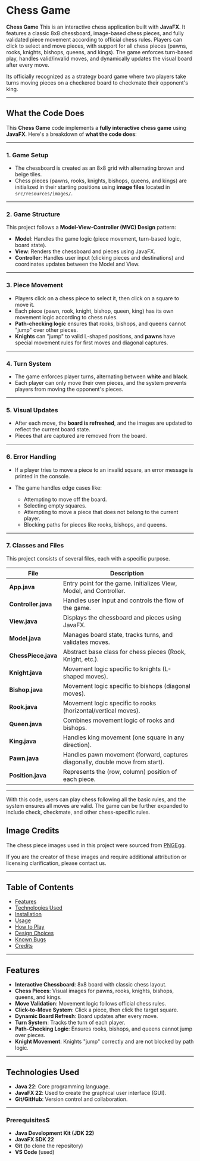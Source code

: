 # **Chess Game**

**Chess Game** This is an interactive chess application built with **JavaFX**. It features a classic 8x8 chessboard, image-based chess pieces, and fully validated piece movement according to official chess rules. Players can click to select and move pieces, with support for all chess pieces (pawns, rooks, knights, bishops, queens, and kings). The game enforces turn-based play, handles valid/invalid moves, and dynamically updates the visual board after every move.

Its officially recognized as a strategy board game where two players take turns moving pieces on a checkered board to checkmate their opponent's king. 

---

## **What the Code Does**

This **Chess Game** code implements a **fully interactive chess game** using **JavaFX**. Here's a breakdown of **what the code does**:

---

### **1. Game Setup**
- The chessboard is created as an 8x8 grid with alternating brown and beige tiles.
- Chess pieces (pawns, rooks, knights, bishops, queens, and kings) are initialized in their starting positions using **image files** located in `src/resources/images/`.

---

### **2. Game Structure**
This project follows a **Model-View-Controller (MVC) Design** pattern:
- **Model**: Handles the game logic (piece movement, turn-based logic, board state).
- **View**: Renders the chessboard and pieces using JavaFX.
- **Controller**: Handles user input (clicking pieces and destinations) and coordinates updates between the Model and View.

---

### **3. Piece Movement**
- Players click on a chess piece to select it, then click on a square to move it.
- Each piece (pawn, rook, knight, bishop, queen, king) has its own movement logic according to chess rules.
- **Path-checking logic** ensures that rooks, bishops, and queens cannot "jump" over other pieces.
- **Knights** can "jump" to valid L-shaped positions, and **pawns** have special movement rules for first moves and diagonal captures.

---

### **4. Turn System**
- The game enforces player turns, alternating between **white** and **black**.
- Each player can only move their own pieces, and the system prevents players from moving the opponent's pieces.

---

### **5. Visual Updates**
- After each move, the **board is refreshed**, and the images are updated to reflect the current board state.
- Pieces that are captured are removed from the board.

---

### **6. Error Handling**
- If a player tries to move a piece to an invalid square, an error message is printed in the console.

- The game handles edge cases like:
  - Attempting to move off the board.
  - Selecting empty squares.
  - Attempting to move a piece that does not belong to the current player.
  - Blocking paths for pieces like rooks, bishops, and queens.

---

### **7. Classes and Files**
This project consists of several files, each with a specific purpose.

| **File**             | **Description**                                       |
|---------------------|-------------------------------------------------------|
| **App.java**         | Entry point for the game. Initializes View, Model, and Controller. |
| **Controller.java**  | Handles user input and controls the flow of the game.  |
| **View.java**        | Displays the chessboard and pieces using JavaFX.       |
| **Model.java**       | Manages board state, tracks turns, and validates moves. |
| **ChessPiece.java**  | Abstract base class for chess pieces (Rook, Knight, etc.). |
| **Knight.java**      | Movement logic specific to knights (L-shaped moves).   |
| **Bishop.java**      | Movement logic specific to bishops (diagonal moves).   |
| **Rook.java**        | Movement logic specific to rooks (horizontal/vertical moves). |
| **Queen.java**       | Combines movement logic of rooks and bishops.          |
| **King.java**        | Handles king movement (one square in any direction).   |
| **Pawn.java**        | Handles pawn movement (forward, captures diagonally, double move from start). |
| **Position.java**    | Represents the (row, column) position of each piece.  |

---

With this code, users can play chess following all the basic rules, and the system ensures all moves are valid. The game can be further expanded to include check, checkmate, and other chess-specific rules. 

## Image Credits
The chess piece images used in this project were sourced from [PNGEgg](https://www.pngegg.com/en/png-pdjoy).

If you are the creator of these images and require additional attribution or licensing clarification, please contact us.

---

## **Table of Contents**
- [Features](#features)
- [Technologies Used](#technologies-used)
- [Installation](#installation)
- [Usage](#usage)
- [How to Play](#how-to-play)
- [Design Choices](#design-choices)
- [Known Bugs](#known-bugs)
- [Credits](#credits)

---

## **Features**
- **Interactive Chessboard**: 8x8 board with classic chess layout.
- **Chess Pieces**: Visual images for pawns, rooks, knights, bishops, queens, and kings.
- **Move Validation**: Movement logic follows official chess rules.
- **Click-to-Move System**: Click a piece, then click the target square.
- **Dynamic Board Refresh**: Board updates after every move.
- **Turn System**: Tracks the turn of each player.
- **Path-Checking Logic**: Ensures rooks, bishops, and queens cannot jump over pieces.
- **Knight Movement**: Knights "jump" correctly and are not blocked by path logic.

---

## **Technologies Used**
- **Java 22**: Core programming language.
- **JavaFX 22**: Used to create the graphical user interface (GUI).
- **Git/GitHub**: Version control and collaboration.

---
### **Prerequisites**S
- **Java Development Kit (JDK 22)**
- **JavaFX SDK 22**
- **Git** (to clone the repository)
- **VS Code** (used)


